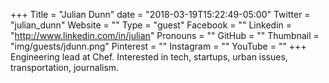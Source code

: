 +++
Title = "Julian Dunn"
date = "2018-03-19T15:22:49-05:00"
Twitter = "julian_dunn"
Website = ""
Type = "guest"
Facebook = ""
Linkedin = "http://www.linkedin.com/in/julian"
Pronouns = ""
GitHub = ""
Thumbnail = "img/guests/jdunn.png"
Pinterest = ""
Instagram = ""
YouTube = ""
+++
Engineering lead at Chef. Interested in tech, startups, urban issues, transportation, journalism.

